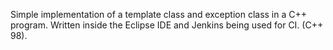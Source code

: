 Simple implementation of a template class and exception class in a C++ program. Written inside the Eclipse IDE and Jenkins being used for CI. (C++ 98).
